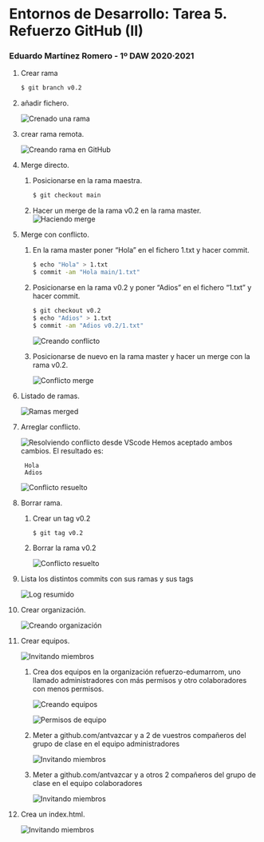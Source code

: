 # Entornos de Desarrollo: Tarea 5. Refuerzo GitHub (II)
### Eduardo Martínez Romero - 1º DAW 2020·2021

1. Crear rama
    ```bash
    $ git branch v0.2
    ```
2. añadir fichero.

    ![Crenado una rama](images/rama.png)

3. crear rama remota.

    ![Creando rama en GitHub](images/push_rama.png)

4. Merge directo.
    1. Posicionarse en la rama maestra.
        ```bash
        $ git checkout main
        ```
    2. Hacer un merge de la rama v0.2 en la rama master.
        ![Haciendo merge](images/merge.png)

5. Merge con conflicto.
    1. En la rama master poner “Hola” en el fichero 1.txt y hacer commit.
        ```bash
        $ echo "Hola" > 1.txt
        $ commit -am "Hola main/1.txt"
        ```
    2. Posicionarse en la rama v0.2 y poner “Adios” en el fichero “1.txt” y hacer commit.
        ```bash
        $ git checkout v0.2
        $ echo "Adios" > 1.txt
        $ commit -am "Adios v0.2/1.txt"
        ```
        ![Creando conflicto](images/conflicto1.png)

    3. Posicionarse de nuevo en la rama master y hacer un merge con la rama v0.2.

        ![Conflicto merge](images/conflicto2.png)

6. Listado de ramas.

    ![Ramas merged](images/ramas_merged.png)

7. Arreglar conflicto.

    ![Resolviendo conflicto desde VScode](images/resolver_conflicto.png)
    Hemos aceptado ambos cambios. El resultado es:

        Hola
        Adios

    ![Conflicto resuelto](images/conflicto_resuelto.png)

8. Borrar rama.
    1. Crear un tag v0.2

        ```bash
        $ git tag v0.2
        ```

    2. Borrar la rama v0.2

        ![Conflicto resuelto](images/rama_borrar.png)

9. Lista los distintos commits con sus ramas y sus tags

    ![Log resumido](images/log.png)

10. Crear organización.

    ![Creando organización](images/organizacion_crear.png)

11. Crear equipos.

    ![Invitando miembros](images/organizacion_miembros.png)

    1. Crea dos equipos en la organización refuerzo-edumarrom, uno llamado administradores con más permisos y otro colaboradores con menos permisos.

        ![Creando equipos](images/organizacion_equipo_crear.png)

        ![Permisos de equipo](images/organizacion_privilegios.png)

    2. Meter a github.com/antvazcar y a 2 de vuestros compañeros del grupo de clase en el equipo administradores

        ![Invitando miembros](images/organizacion_administradores.png)

    3. Meter a github.com/antvazcar y a otros 2 compañeros del grupo de clase en el equipo colaboradores

        ![Invitando miembros](images/organizacion_equipos.png)

12. Crea un index.html.

    ![Invitando miembros](images/index.png)
